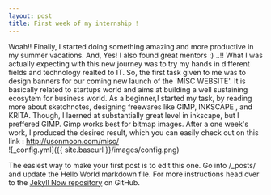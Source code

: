 ```yaml
---
layout: post
title: First week of my internship !
---
```

Woah!! 
Finally, I started doing something amazing and more productive in my summer vacations.
And, Yes! I  also found great mentors  :) ..!!
What I was actually expecting with this new journey was to try my hands in different fields  and technology realted to IT.
So, the first task given to me was to design banners for our coming new launch of the 'MISC WEBSITE'. It is basically related to startups world and aims at building a well sustaining ecosytem for business world.
As a beginner,I started my task, by reading more about sketchnotes, designing freewares like GIMP, INKSCAPE , and KRITA. Though, I laerned at  substantially great level in inkscape, but I preffered GIMP. Gimp works best for bitmap images.
After a one week's work, I produced the desired result, which you can easily check out on this link : http://usonmoon.com/misc/   
![_config.yml]({{ site.baseurl }}/images/config.png)

The easiest way to make your first post is to edit this one. Go into /_posts/ and update the Hello World markdown file. For more instructions head over to the [Jekyll Now repository](https://github.com/barryclark/jekyll-now) on GitHub.